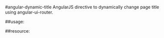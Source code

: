 #angular-dynamic-title
AngularJS directive to dynamically change page title using angular-ui-router.


##usage:

##resource:
